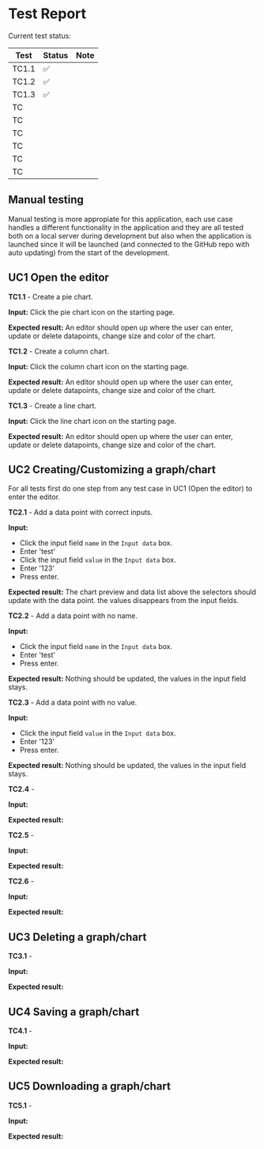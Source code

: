 # Test Report

Current test status:

|  Test   | Status | Note  |
|---------|--------|-------|
|  TC1.1  |   ✅   |       |
|  TC1.2  |   ✅   |       |
|  TC1.3  |   ✅   |       |
|  TC  |      |       |
|  TC  |      |       |
|  TC  |      |       |
|  TC  |      |       |
|  TC  |      |       |
|  TC  |      |       |

## Manual testing
Manual testing is more appropiate for this application, each use case handles a different functionality in the application and they are all tested both on a local server during development but also when the application is launched since it will be launched (and connected to the GitHub repo with auto updating) from the start of the development.

## UC1 Open the editor

**TC1.1** - Create a pie chart.

**Input:** Click the pie chart icon on the starting page.

**Expected result:** An editor should open up where the user can enter, update or delete datapoints, change size and color of the chart.

**TC1.2** - Create a column chart.

**Input:** Click the column chart icon on the starting page.

**Expected result:** An editor should open up where the user can enter, update or delete datapoints, change size and color of the chart.

**TC1.3** - Create a line chart.

**Input:** Click the line chart icon on the starting page.

**Expected result:** An editor should open up where the user can enter, update or delete datapoints, change size and color of the chart.

## UC2 Creating/Customizing a graph/chart
For all tests first do one step from any test case in UC1 (Open the editor) to enter the editor.

**TC2.1** - Add a data point with correct inputs.

**Input:** 
- Click the input field `name` in the `Input data` box.
- Enter 'test'
- Click the input field `value` in the `Input data` box.
- Enter '123'
- Press enter.

**Expected result:** The chart preview and data list above the selectors should update with the data point. the values disappears from the input fields.

**TC2.2** - Add a data point with no name.

**Input:** 
- Click the input field `name` in the `Input data` box.
- Enter 'test'
- Press enter.

**Expected result:** Nothing should be updated, the values in the input field stays.

**TC2.3** - Add a data point with no value.

**Input:** 
- Click the input field `value` in the `Input data` box.
- Enter '123'
- Press enter.

**Expected result:** Nothing should be updated, the values in the input field stays.

**TC2.4** - 

**Input:** 

**Expected result:**

**TC2.5** - 

**Input:** 

**Expected result:**

**TC2.6** - 

**Input:** 

**Expected result:**

## UC3 Deleting a graph/chart

**TC3.1** -

**Input:**

**Expected result:**

## UC4 Saving a graph/chart

**TC4.1** -

**Input:**

**Expected result:**

## UC5 Downloading a graph/chart

**TC5.1** -

**Input:**

**Expected result:**